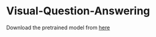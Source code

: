 # Visual-Question-Answering

Download the pretrained model from [here](https://drive.google.com/drive/folders/1vlVDWGP_xwBaqZnFFTRwpSDriLxu-tHM?usp=sharing)
